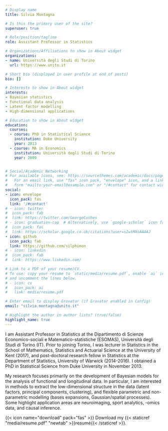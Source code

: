 ```yaml
---
# Display name
title: Silvia Montagna

# Is this the primary user of the site?
superuser: true

# Role/position/tagline
role: Assistant Professor in Statistics

# Organizations/Affiliations to show in About widget
organizations:
- name: Università degli Studi di Torino
  url: https://www.unito.it

# Short bio (displayed in user profile at end of posts)
bio: []

# Interests to show in About widget
interests:
- Bayesian statistics
- Functional data analysis
- Latent factor modelling
- High-dimensional applications

# Education to show in About widget
education:
  courses:
  - course: PhD in Statistical Science
    institution: Duke University
    year: 2013
  - course: MA in Economics
    institution: Università degli Studi di Torino
    year: 2009


# Social/Academic Networking
# For available icons, see: https://sourcethemes.com/academic/docs/page-builder/#icons
#   For an email link, use "fas" icon pack, "envelope" icon, and a link in the
#   form "mailto:your-email@example.com" or "/#contact" for contact widget.
social:
- icon: envelope
  icon_pack: fas
  link: '/#contact'
# - icon: twitter
#  icon_pack: fab
#  link: https://twitter.com/GeorgeCushen
# - icon: graduation-cap  # Alternatively, use `google-scholar` icon from `ai` icon pack
#  icon_pack: fas
#  link: https://scholar.google.co.uk/citations?user=sIwtMXoAAAAJ
- icon: github
  icon_pack: fab
  link: https://github.com/silphimon
# - icon: linkedin
#  icon_pack: fab
#  link: https://www.linkedin.com/

# Link to a PDF of your resume/CV.
# To use: copy your resume to `static/media/resume.pdf`, enable `ai` icons in `params.toml`, 
# and uncomment the lines below.
# - icon: cv
#   icon_pack: ai
#   link: media/resume.pdf

# Enter email to display Gravatar (if Gravatar enabled in Config)
email: "silvia.montagna@unito.it"

# Highlight the author in author lists? (true/false)
highlight_name: true
---
```


I am Assistant Professor in Statistics at the Dipartimento di Scienze Economico-sociali e Matematico-statistiche (ESOMAS), Università degli Studi di Torino (IT). Prior to joining Torino, I was lecturer in Statistics in the School of Mathematics, Statistics and Actuarial Science at the University of Kent (2017), and post-doctoral research fellow in Statistics at the Department of Statistics, University of Warwick (2014-2016). I obtained a PhD in Statistical Science from Duke University in November 2013.

My research focuses primarily on the development of Bayesian models for the analysis of functional and longitudinal data. In particular, I am interested in methods to extract the low-dimensional structure in the data (latent factors, principal components, clustering), and flexible parametric and non-parametric modelling (bases expansions, Gaussian/spatial processes). Some highlight application areas are neuroimaging, sport analytics, -omics data, and causal inference.

{{< icon name="download" pack="fas" >}} Download my {{< staticref "media/resume.pdf" "newtab" >}}resumé{{< /staticref >}}.
